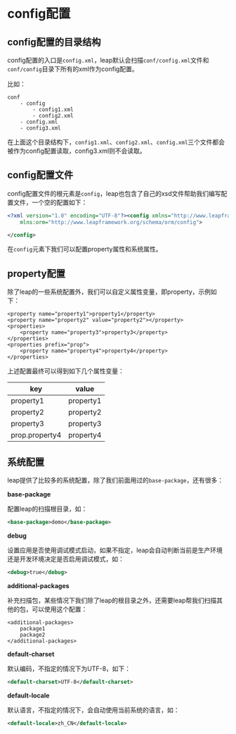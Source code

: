 # config配置

## config配置的目录结构

config配置的入口是`config.xml`，leap默认会扫描`conf/config.xml`文件和`conf/config`目录下所有的xml作为config配置。

比如：

```
conf
    - config
        - config1.xml
        - config2.xml
    - config.xml
    - config3.xml
```

在上面这个目录结构下，`config1.xml`、`config2.xml`、`config.xml`三个文件都会被作为config配置读取，config3.xml则不会读取。

## config配置文件

config配置文件的根元素是`config`，leap也包含了自己的xsd文件帮助我们编写配置文件，一个空的配置如下：

```xml
<?xml version="1.0" encoding="UTF-8"?><config xmlns="http://www.leapframework.org/schema/config"    
    mlns:orm="http://www.leapframework.org/schema/orm/config">

</config>

```

在`config`元素下我们可以配置property属性和系统属性。

## property配置

除了leap的一些系统配置外，我们可以自定义属性变量，即property，示例如下：

```
<property name="property1">property1</property>
<property name="property2" value="property2"></property>
<properties>
    <property name="property3">property3</property>
</properties>
<properties prefix="prop">
    <property name="property4">property4</property>
</properties>
```

上述配置最终可以得到如下几个属性变量：

|key|value|
|----|----|
|property1|property1|
|property2|property2|
|property3|property3|
|prop.property4|property4|

## 系统配置

leap提供了比较多的系统配置，除了我们前面用过的`base-package`，还有很多：

**base-package**

配置leap的扫描根目录，如：

```xml
<base-package>demo</base-package>
```

**debug**

设置应用是否使用调试模式启动，如果不指定，leap会自动判断当前是生产环境还是开发环境决定是否启用调试模式，如：

```xml
<debug>true</debug>
```

**additional-packages**

补充扫描包，某些情况下我们除了leap的根目录之外，还需要leap帮我们扫描其他的包，可以使用这个配置：

```
<additional-packages>
    package1
    package2
</additional-packages>
```

**default-charset**

默认编码，不指定的情况下为UTF-8，如下：

```xml
<default-charset>UTF-8</default-charset>
```

**default-locale**

默认语言，不指定的情况下，会自动使用当前系统的语言，如：

```xml
<default-locale>zh_CN</default-locale>
```
